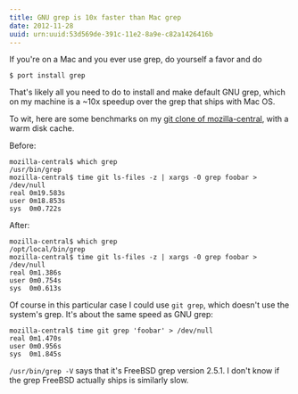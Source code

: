 ```yaml
---
title: GNU grep is 10x faster than Mac grep
date: 2012-11-28
uuid: urn:uuid:53d569de-391c-11e2-8a9e-c82a1426416b
---
```


If you're on a Mac and you ever use grep, do yourself a favor and do

    $ port install grep

That's likely all you need to do to install and make default GNU grep, which on
my machine is a ~10x speedup over the grep that ships with Mac OS.

To wit, here are some benchmarks on my [git clone of mozilla-central][git-m-c],
with a warm disk cache.

Before:

    mozilla-central$ which grep
    /usr/bin/grep
    mozilla-central$ time git ls-files -z | xargs -0 grep foobar > /dev/null
    real 0m19.583s
    user 0m18.853s
    sys  0m0.722s

After:

    mozilla-central$ which grep
    /opt/local/bin/grep
    mozilla-central$ time git ls-files -z | xargs -0 grep foobar > /dev/null
    real 0m1.386s
    user 0m0.754s
    sys  0m0.613s

Of course in this particular case I could use `git grep`, which doesn't use the
system's grep.  It's about the same speed as GNU grep:

    mozilla-central$ time git grep 'foobar' > /dev/null
    real 0m1.470s
    user 0m0.956s
    sys  0m1.845s

`/usr/bin/grep -V` says that it's FreeBSD grep version 2.5.1.  I don't know if
the grep FreeBSD actually ships is similarly slow.

[git-m-c]: https://github.com/mozilla/mozilla-central/
